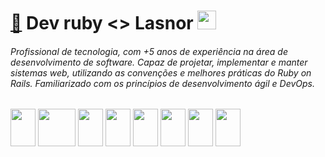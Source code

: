 # [:paperclip:](https://drive.google.com/file/d/1hmXImAke6uDrzBUVY8I9KIfQgY41oOO6/view?usp=drive_link) Dev ruby <> Lasnor <a href="https://linkedin.com/in/leandrolasnor"><img src="https://cdn.jsdelivr.net/gh/devicons/devicon/icons/linkedin/linkedin-original.svg" width="30" height="30"/></a>

######  Profissional de tecnologia, com +5 anos de experiência na área de desenvolvimento de software. Capaz de projetar, implementar e manter sistemas web, utilizando as convenções e melhores práticas do Ruby on Rails. Familiarizado com os princípios de desenvolvimento ágil e DevOps.

<img src="https://cdn.jsdelivr.net/gh/devicons/devicon/icons/vscode/vscode-original.svg" width="40" height="60" />
<img src="https://cdn.jsdelivr.net/gh/devicons/devicon/icons/docker/docker-original.svg" width="60" height="60"/>
<img src="https://cdn.jsdelivr.net/gh/devicons/devicon/icons/kubernetes/kubernetes-plain.svg" width="40" height="60"/>
<img loading="lazy" src="https://cdn.jsdelivr.net/gh/devicons/devicon/icons/ruby/ruby-original.svg" width="40" height="60" />
<img src="https://cdn.jsdelivr.net/gh/devicons/devicon/icons/rails/rails-plain.svg" width="40" height="60" />
<img src="https://cdn.jsdelivr.net/gh/devicons/devicon/icons/react/react-original.svg" width="40" height="60"/>
<img src="https://cdn.jsdelivr.net/gh/devicons/devicon/icons/redux/redux-original.svg" width="40" height="60"/>
<img loading="lazy" src="https://cdn.jsdelivr.net/gh/devicons/devicon/icons/git/git-original.svg" width="40" height="60"/>


